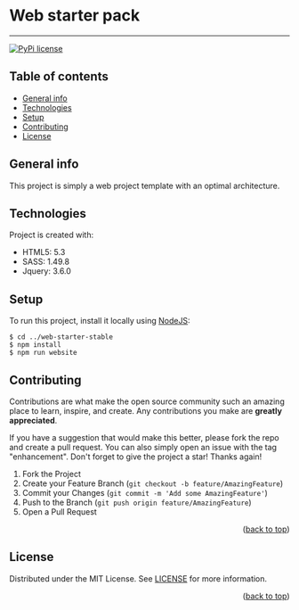 <div id="top"></div>

# Web starter pack

---

[![PyPi license](https://badgen.net/pypi/license/pip/)](https://pypi.com/project/pip/)

## Table of contents

* [General info](#general-info)
* [Technologies](#technologies)
* [Setup](#setup)
* [Contributing](#contributing)
* [License](#license)

## General info

This project is simply a web project template with an optimal architecture.

## Technologies

Project is created with:

* HTML5: 5.3
* SASS: 1.49.8
* Jquery: 3.6.0

## Setup

To run this project, install it locally using [NodeJS](https://nodejs.org/en/download/):

```
$ cd ../web-starter-stable
$ npm install
$ npm run website
```

## Contributing

Contributions are what make the open source community such an amazing place to learn, inspire, and create. Any
contributions you make are **greatly appreciated**.

If you have a suggestion that would make this better, please fork the repo and create a pull request. You can also
simply open an issue with the tag "enhancement". Don't forget to give the project a star! Thanks again!

1. Fork the Project
2. Create your Feature Branch (`git checkout -b feature/AmazingFeature`)
3. Commit your Changes (`git commit -m 'Add some AmazingFeature'`)
4. Push to the Branch (`git push origin feature/AmazingFeature`)
5. Open a Pull Request

<p align="right">(<a href="#top">back to top</a>)</p>

## License

Distributed under the MIT License. See [LICENSE]('') for more information.

<p align="right">(<a href="#top">back to top</a>)</p>
